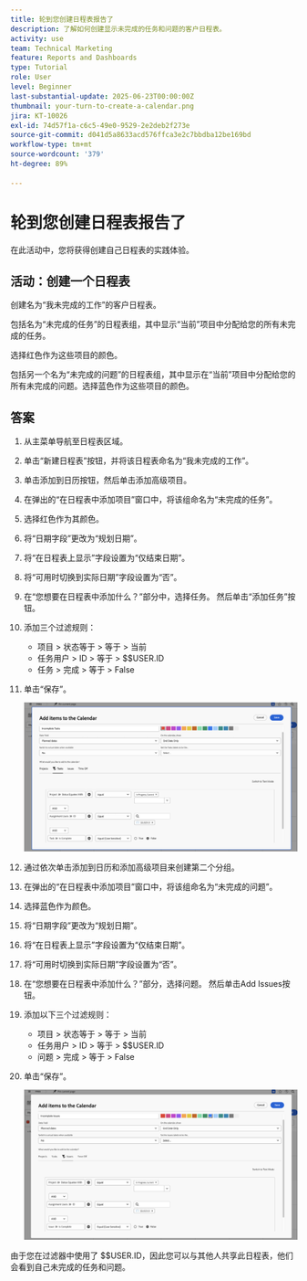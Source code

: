 ```yaml
---
title: 轮到您创建日程表报告了
description: 了解如何创建显示未完成的任务和问题的客户日程表。
activity: use
team: Technical Marketing
feature: Reports and Dashboards
type: Tutorial
role: User
level: Beginner
last-substantial-update: 2025-06-23T00:00:00Z
thumbnail: your-turn-to-create-a-calendar.png
jira: KT-10026
exl-id: 74d57f1a-c6c5-49e0-9529-2e2deb2f273e
source-git-commit: d041d5a8633acd576ffca3e2c7bbdba12be169bd
workflow-type: tm+mt
source-wordcount: '379'
ht-degree: 89%

---
```


# 轮到您创建日程表报告了

在此活动中，您将获得创建自己日程表的实践体验。

## 活动：创建一个日程表

创建名为“我未完成的工作”的客户日程表。

包括名为“未完成的任务”的日程表组，其中显示“当前”项目中分配给您的所有未完成的任务。

选择红色作为这些项目的颜色。

包括另一个名为“未完成的问题”的日程表组，其中显示在“当前”项目中分配给您的所有未完成的问题。选择蓝色作为这些项目的颜色。

## 答案

1. 从主菜单导航至日程表区域。
1. 单击“新建日程表”按钮，并将该日程表命名为“我未完成的工作”。
1. 单击添加到日历按钮，然后单击添加高级项目。
1. 在弹出的“在日程表中添加项目”窗口中，将该组命名为“未完成的任务”。
1. 选择红色作为其颜色。
1. 将“日期字段”更改为“规划日期”。
1. 将“在日程表上显示”字段设置为“仅结束日期”。
1. 将“可用时切换到实际日期”字段设置为“否”。
1. 在“您想要在日程表中添加什么？”部分中，选择任务。 然后单击“添加任务”按钮。
1. 添加三个过滤规则：

   * 项目 > 状态等于 > 等于 > 当前
   * 任务用户 > ID > 等于 > $$USER.ID
   * 任务 > 完成 > 等于 > False

1. 单击“保存”。

   ![将项目添加到日程表的屏幕图像](assets/calendar-activity-1.png)

1. 通过依次单击添加到日历和添加高级项目来创建第二个分组。
1. 在弹出的“在日程表中添加项目”窗口中，将该组命名为“未完成的问题”。
1. 选择蓝色作为颜色。
1. 将“日期字段”更改为“规划日期”。
1. 将“在日程表上显示”字段设置为“仅结束日期”。
1. 将“可用时切换到实际日期”字段设置为“否”。
1. 在“您想要在日程表中添加什么？”部分，选择问题。 然后单击Add Issues按钮。
1. 添加以下三个过滤规则：

   * 项目 > 状态等于 > 等于 > 当前
   * 任务用户 > ID > 等于 > $$USER.ID
   * 问题 > 完成 > 等于 > False

1. 单击“保存”。

   ![将项目添加到日程表的屏幕图像](assets/calendar-activity-2.png)

由于您在过滤器中使用了 $$USER.ID，因此您可以与其他人共享此日程表，他们会看到自己未完成的任务和问题。
